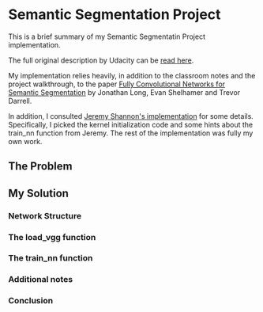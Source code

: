 # Semantic Segmentation Project

This is a brief summary of my Semantic Segmentatin Project implementation.

The full original description by Udacity can be [read here](README_udacity.md).


My implementation relies heavily, in addition to the classroom notes and the project walkthrough, 
to the paper 
[Fully Convolutional Networks for Semantic Segmentation](https://people.eecs.berkeley.edu/~jonlong/long_shelhamer_fcn.pdf) 
by Jonathan Long, Evan Shelhamer and Trevor Darrell. 

In addition, I consulted 
[Jeremy Shannon's implementation](https://github.com/jeremy-shannon/CarND-Semantic-Segmentation/) for some details. 
Specifically, I picked the kernel initialization code and some hints about the train_nn 
function from Jeremy. The rest of the implementation was fully my own work.  

## The Problem


## My Solution

### Network Structure

### The load_vgg function

### The train_nn function

### Additional notes

### Conclusion
